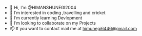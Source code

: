 - 👋 Hi, I’m @HIMANSHUNEGI2004
- 👀 I’m interested in coding ,travelling and cricket
- 🌱 I’m currently learning Devlopment
- 💞️ I’m looking to collaborate on my Projects
- 📫 If you want to contact mail me at himunegi6446@gmail.com

<!---
HIMANSHUNEGI2004/HIMANSHUNEGI2004 is a ✨ special ✨ repository because its `README.md` (this file) appears on your GitHub profile.
You can click the Preview link to take a look at your changes.
--->
